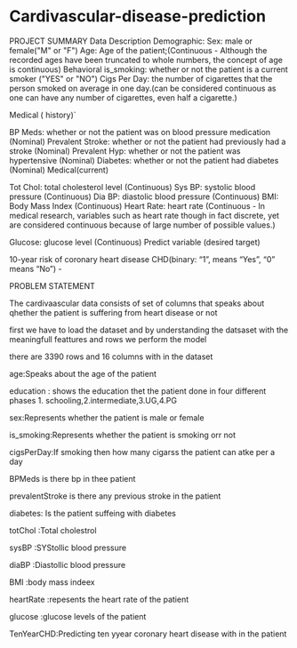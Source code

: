 # Cardivascular-disease-prediction

PROJECT SUMMARY
Data Description Demographic: Sex: male or female("M" or "F") Age: Age of the patient;(Continuous - Although the recorded ages have been truncated to whole numbers, the concept of age is continuous) Behavioral is_smoking: whether or not the patient is a current smoker ("YES" or "NO") Cigs Per Day: the number of cigarettes that the person smoked on average in one day.(can be considered continuous as one can have any number of cigarettes, even half a cigarette.)

Medical ( history)`

BP Meds: whether or not the patient was on blood pressure medication (Nominal) Prevalent Stroke: whether or not the patient had previously had a stroke (Nominal) Prevalent Hyp: whether or not the patient was hypertensive (Nominal) Diabetes: whether or not the patient had diabetes (Nominal) Medical(current)

Tot Chol: total cholesterol level (Continuous) Sys BP: systolic blood pressure (Continuous) Dia BP: diastolic blood pressure (Continuous) BMI: Body Mass Index (Continuous) Heart Rate: heart rate (Continuous - In medical research, variables such as heart rate though in fact discrete, yet are considered continuous because of large number of possible values.)

Glucose: glucose level (Continuous) Predict variable (desired target)

10-year risk of coronary heart disease CHD(binary: “1”, means “Yes”, “0” means “No”) -




PROBLEM STATEMENT

The cardivaascular data consists of set of columns that speaks about qhether the patient is suffering from heart disease or not

first we have to load the dataset and by understanding the datsaset with the meaningfull feattures and rows we perform the model

there are 3390 rows and 16 columns with in the dataset

age:Speaks about the age of the patient

education : shows the education thet the patient done in four different phases 1. schooling,2.intermediate,3.UG,4.PG

sex:Represents whether the patient is male or female

is_smoking:Represents whether the patient is smoking orr not

cigsPerDay:If smoking then how many cigarss the patient can atke per a day

BPMeds is there bp in thee patient

prevalentStroke is there any previous stroke in the patient

diabetes: Is the patient suffeing with diabetes

totChol :Total cholestrol

sysBP :SYStollic blood pressure

diaBP :Diastollic blood pressure

BMI :body mass indeex

heartRate :repesents the heart rate of the patient

glucose :glucose levels of the patient

TenYearCHD:Predicting ten yyear coronary heart disease with in the patient
